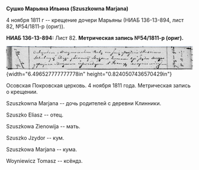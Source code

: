 **Сушко Марьяна Ильина (Szuszkowna Marjana)**

4 ноября 1811 г -- крещение дочери Марьяны (НИАБ 136-13-894, лист 82,
№54/1811-р (ориг)).

**НИАБ 136-13-894:** Лист 82. **Метрическая запись №54/1811-р (ориг).**

![](./media/bfc6f30af0a3275fc66dae4f9c204d821399f7ef.png){width="6.496527777777778in"
height="0.8240507436570429in"}

Осовская Покровская церковь. 4 ноября 1811 года. Метрическая запись о
крещении.

Szuszkowna Marjana -- дочь родителей с деревни Клинники.

Szuszko Eliasz -- отец.

Szuszkowa Zienowija -- мать.

Szuszko Jzydor -- кум.

Szuszkowa Marjana -- кума.

Woyniewicz Tomasz -- ксёндз.
